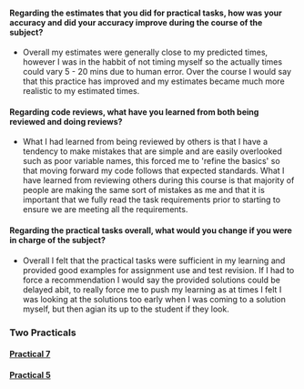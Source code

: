 #### Regarding the estimates that you did for practical tasks, how was your accuracy and did your accuracy improve during the course of the subject?

- Overall my estimates were generally close to my predicted times, however I was in the habbit of
not timing myself so the actually times could vary 5 - 20 mins due to human error. Over the course 
I would say that this practice has improved and my estimates became much more realistic to my estimated 
times.

#### Regarding code reviews, what have you learned from both being reviewed and doing reviews?

- What I had learned from being reviewed by others is that I have a tendency to make mistakes that are
simple and are easily overlooked such as poor variable names, this forced me to 'refine the basics' so that 
moving forward my code follows that expected standards. What I have learned from reviewing others during this 
course is that majority of people are making the same sort of mistakes as me and that it is important that 
we fully read the task requirements prior to starting to ensure we are meeting all the requirements.

#### Regarding the practical tasks overall, what would you change if you were in charge of the subject?

- Overall I felt that the practical tasks were sufficient in my learning and provided good examples
for assignment use and test revision. If I had to force a recommendation I would say the provided solutions
could be delayed abit, to really force me to push my learning as at times I felt I was looking at the solutions 
too early when I was coming to a solution myself, but then agian its up to the student if they look.

### Two Practicals
#### [Practical 7](https://github.com/ctown0711/cp1404practicals/pull/4)
#### [Practical 5](https://github.com/Elsa-Stapelbroek/cp1404practicals/pull/2)